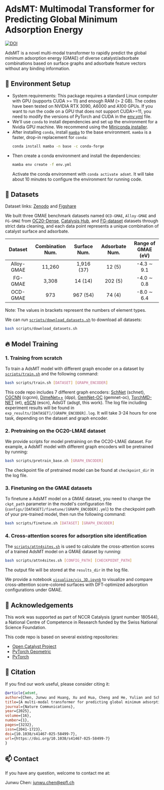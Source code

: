 # AdsMT: Multimodal Transformer for Predicting Global Minimum Adsorption Energy

<!-- [![arXiv](https://img.shields.io/badge/arXiv-2312.13136-b31b1b.svg)](https://arxiv.org/abs/2312.13136) -->
[![DOI](https://img.shields.io/badge/DOI-10.1038/s41467--025--58499--7-blue.svg)](https://www.nature.com/articles/s41467-025-58499-7)

AdsMT is a novel multi-modal transformer to rapidly predict the global minimum adsorption energy (GMAE) of diverse catalyst/adsorbate combinations based on surface graphs and adsorbate feature vectors without any binding information.

<!-- The fast assessment of the global minimum adsorption energy (GMAE) between catalyst surfaces and adsorbates is crucial for large-scale catalyst screening. However, multiple adsorption sites and numerous possible adsorption configurations for each surface/adsorbate combination make it prohibitively expensive to calculate the GMAE through density functional theory (DFT). Thus, we designed a novel multi-modal transformer called AdsMT to rapidly predict the GMAE based on surface graphs and adsorbate feature vectors without any binding information. -->
<!-- Three diverse benchmark datasets were constructed for this challenging GMAE prediction task. Our AdsMT framework demonstrates excellent performance by adopting the tailored graph encoder and transfer learning, achieving mean absolute errors of 0.09, 0.14, and 0.39 eV, respectively. Beyond GMAE prediction, AdsMT's cross-attention scores showcase the interpretable potential to identify the most energetically favorable adsorption sites. Additionally, uncertainty quantification was integrated into AdsMT to further enhance its trustworthiness in experimental catalyst discovery. -->


## 🚀 Environment Setup
- System requirements: This package requires a standard Linux computer with GPU (supports CUDA >= 11) and enough RAM (> 2 GB). The codes have been tested on NVIDIA RTX 3090, A6000 and A100 GPUs. If you want to run the code on a GPU that does not support CUDA>=11, you need to modify the versions of PyTorch and CUDA in the [env.yml](env.yml) file.
- We'll use `conda` to install dependencies and set up the environment for a Nvidia GPU machine.
We recommend using the [Miniconda installer](https://docs.conda.io/projects/miniconda/en/latest/miniconda-other-installer-links.html).
- After installing `conda`, install [`mamba`](https://mamba.readthedocs.io/en/latest/) to the base environment. `mamba` is a faster, drop-in replacement for `conda`:
    ```bash
    conda install mamba -n base -c conda-forge
    ```
- Then create a conda environment and install the dependencies:
    ```bash
    mamba env create -f env.yml
    ```
    Activate the conda environment with `conda activate adsmt`. It will take about 10 minutes to configure the environment for running code.

## 📌 Datasets
Dataset links: [Zenodo](https://doi.org/10.5281/zenodo.12104162) and [Figshare](https://doi.org/10.6084/m9.figshare.25966573)

We built three GMAE benchmark datasets named `OCD-GMAE`, `Alloy-GMAE` and `FG-GMAE` from [OC20-Dense](https://doi.org/10.1038/s41524-023-01121-5), [Catalysis Hub](https://doi.org/10.1038/s41597-019-0080-z), and [FG-dataset](https://doi.org/10.1038/s43588-023-00437-y) datasets through strict data cleaning, and each data point represents a unique combination of catalyst surface and adsorbate.

| Dataset | Combination Num. | Surface Num. | Adsorbate Num. | Range of GMAE (eV) |
|:--------:|:---------:|:----------:|:-----------:|:------:|
| Alloy-GMAE | 11,260 | 1,916 (37) | 12 (5) | -4.3 $\sim$ 9.1  |
| FG-GMAE | 3,308 | 14 (14)| 202 (5) | -4.0 $\sim$ 0.8  |
| OCD-GMAE | 973 | 967 (54) | 74 (4) | -8.0 $\sim$ 6.4  |

Note: The values in brackets represent the numbers of element types.


We can run [`scripts/download_datasets.sh`](scripts/download_datasets.sh) to download all datasets:
```bash
bash scripts/download_datasets.sh
```

## 🔥 Model Training

### 1. Training from scratch
To train a AdsMT model with different graph encoder on a dataset by [`scripts/train.sh`](scripts/train.sh) and the following command:
```bash
bash scripts/train.sh [DATASET] [GRAPH_ENCODER]
```
This code repo includes 7 different graph encoders:
[SchNet](https://arxiv.org/abs/1706.08566) (schnet), 
[CGCNN](https://doi.org/10.1103/PhysRevLett.120.145301) (cgcnn), 
[DimeNet++](https://arxiv.org/abs/2011.14115) (dpp),
[GemNet-OC](https://arxiv.org/abs/2204.02782) (gemnet-oc), 
[TorchMD-NET](https://arxiv.org/abs/2202.02541) (et), 
[eSCN](https://arxiv.org/abs/2302.03655) (escn), 
AdsGT (adsgt, this work). The log file including experiment results will be found in `exp_results/[DATASET]/[GRAPH_ENCODER].log`. It will take 3-24 hours for one task, depending on the dataset and graph encoder.

### 2. Pretraining on the OC20-LMAE dataset
We provide scripts for model pretraining on the OC20-LMAE dataset. For example, a AdsMT model with different graph encoders will be pretrained by running:
```bash
bash scripts/pretrain_base.sh [GRAPH_ENCODER]
```
The checkpoint file of pretrained model can be found at `checkpoint_dir` in the log file.

### 3. Finetuning on the GMAE datasets
To finetune a AdsMT model on a GMAE dataset, you need to change the `ckpt_path` parameter in the model's configuration file (`configs/[DATASET]/finetune/[GRAPH_ENCODER].yml`) to the checkpoint path of your pre-trained model, then run the following command:
```bash
bash scripts/finetune.sh [DATASET] [GRAPH_ENCODER]
```

### 4. Cross-attention scores for adsorption site identification
The [`scripts/attn4sites.sh`](scripts/attn4sites.sh) is used to calculate the cross-attention scores of a trained AdsMT model on a GMAE dataset by running:
```bash
bash scripts/attn4sites.sh [CONFIG_PATH] [CHECKPOINT_PATH]
```
The output file will be stored at the `results_dir` in the log file.

We provide a notebook [`visualize/vis_3D.ipynb`](visualize/vis_3D.ipynb) to visualize and compare cross-attention score-colored surfaces with DFT-optimized adsorption configurations under GMAE.

## 🌈 Acknowledgements
This work was supported as part of NCCR Catalysis (grant number 180544), a National Centre of Competence in Research funded by the Swiss National Science Foundation.

This code repo is based on several existing repositories:
- [Open Catalyst Project](https://github.com/Open-Catalyst-Project/ocp)
- [PyTorch Geometric](https://github.com/pyg-team/pytorch_geometric)
- [PyTorch](https://github.com/pytorch/pytorch)

## 📝 Citation
If you find our work useful, please consider citing it:
```bibtex
@article{adsmt,
author={Chen, Junwu and Huang, Xu and Hua, Cheng and He, Yulian and Schwaller, Philippe},
title={A multi-modal transformer for predicting global minimum adsorption energy},
journal={Nature Communications},
year={2025},
volume={16},
number={1},
pages={3232},
issn={2041-1723},
doi={10.1038/s41467-025-58499-7},
url={https://doi.org/10.1038/s41467-025-58499-7}
}
```

## 📫 Contact
If you have any question, welcome to contact me at:

Junwu Chen: junwu.chen@epfl.ch
